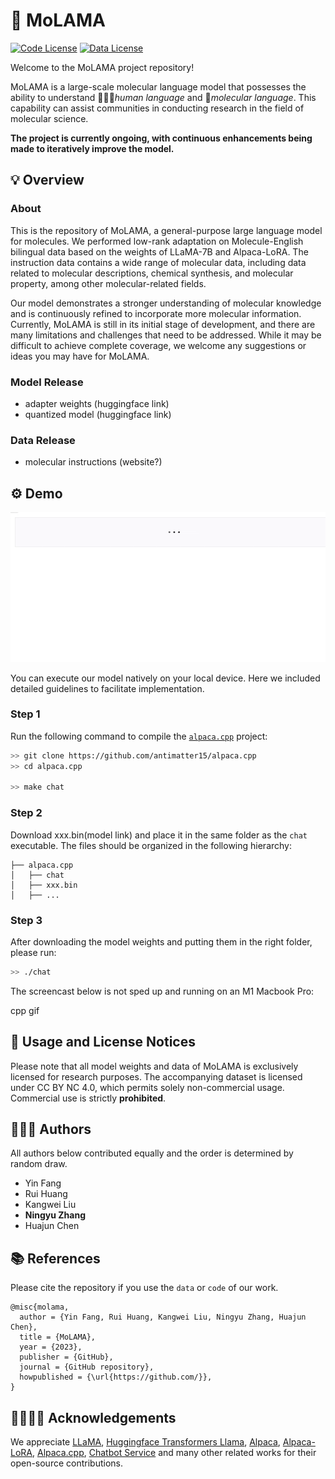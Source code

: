  # 🦄️ MoLAMA

[![Code License](https://img.shields.io/badge/Code%20License-Apache_2.0-green.svg)](https://github.com/zjunlp/cama/blob/main/LICENSE)
[![Data License](https://img.shields.io/badge/Data%20License-CC%20By%20NC%204.0-red.svg)](https://github.com/zjunlp/cama/blob/main/DATA_LICENSE)

Welcome to the MoLAMA project repository! 

MoLAMA is a large-scale molecular language model that possesses the ability to understand 🧑🏻‍🔬*human language* and 🔬*molecular language*. This capability can assist communities in conducting research in the field of molecular science.

**The project is currently ongoing, with continuous enhancements being made to iteratively improve the model.**


## 💡 Overview

### About
This is the repository of MoLAMA, a general-purpose large language model for molecules. We performed low-rank adaptation on Molecule-English bilingual data based on the weights of LLaMA-7B and Alpaca-LoRA. The instruction data contains a wide range of molecular data, including data related to molecular descriptions, chemical synthesis, and molecular property, among other molecular-related fields. 

Our model demonstrates a stronger understanding of molecular knowledge and is continuously refined to incorporate more molecular information. Currently, MoLAMA is still in its initial stage of development, and there are many limitations and challenges that need to be addressed. While it may be difficult to achieve complete coverage, we welcome any suggestions or ideas you may have for MoLAMA.

### Model Release
- adapter weights (huggingface link)
- quantized model (huggingface link)

### Data Release
- molecular instructions (website?)

## ⚙ Demo

<p align="center">
  <img alt="Demo" src=gradio_interface_gif.gif>
</p>

You can execute our model natively on your local device. Here we included detailed guidelines to facilitate implementation.

### Step 1
Run the following command to compile the [`alpaca.cpp`](https://github.com/antimatter15/alpaca.cpp) project:

```sh
>> git clone https://github.com/antimatter15/alpaca.cpp
>> cd alpaca.cpp

>> make chat
```

### Step 2
Download xxx.bin(model link) and place it in the same folder as the `chat` executable. The files should be organized in the following hierarchy:

```
├── alpaca.cpp                  
│   ├── chat                    
│   ├── xxx.bin                 
│   ├── ...
```

### Step 3
After downloading the model weights and putting them in the right folder, please run:

```sh
>> ./chat
```

The screencast below is not sped up and running on an M1 Macbook Pro:

cpp gif


## 🚨 Usage and License Notices
Please note that all model weights and data of MoLAMA is exclusively licensed for research purposes. The accompanying dataset is licensed under CC BY NC 4.0, which permits solely non-commercial usage. Commercial use is strictly **prohibited**.

## 🧑🏻‍💻 Authors
All authors below contributed equally and the order is determined by random draw.
- Yin Fang
- Rui Huang
- Kangwei Liu
- **Ningyu Zhang**
- Huajun Chen

## 📚 References
Please cite the repository if you use the `data` or `code` of our work.

```
@misc{molama,
  author = {Yin Fang, Rui Huang, Kangwei Liu, Ningyu Zhang, Huajun Chen},
  title = {MoLAMA},
  year = {2023},
  publisher = {GitHub},
  journal = {GitHub repository},
  howpublished = {\url{https://github.com/}},
}
```

## 🫱🏻‍🫲🏾 Acknowledgements

We appreciate [LLaMA](https://github.com/facebookresearch/llama), [Huggingface Transformers Llama](https://github.com/huggingface/transformers/tree/main/src/transformers/models/llama), [Alpaca](https://crfm.stanford.edu/2023/03/13/alpaca.html), [Alpaca-LoRA](https://github.com/tloen/alpaca-lora), [Alpaca.cpp](https://github.com/antimatter15/alpaca.cpp), [Chatbot Service](https://github.com/deep-diver/LLM-As-Chatbot) and many other related works for their open-source contributions.
